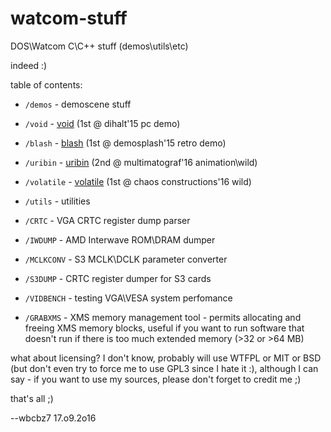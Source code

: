 # watcom-stuff
DOS\Watcom C\C++ stuff (demos\utils\etc)

indeed :)

table of contents:

* `/demos` - demoscene stuff
 * `/void` - [void](http://www.pouet.net/prod.php?which=65949) (1st @ dihalt'15 pc demo)
 * `/blash` - [blash](http://www.pouet.net/prod.php?which=66580) (1st @ demosplash'15 retro demo)
 * `/uribin` - [uribin](http://www.pouet.net/prod.php?which=67275) (2nd @ multimatograf'16 animation\wild)
 * `/volatile` - [volatile](http://www.pouet.net/prod.php?which=68092) (1st @ chaos constructions'16 wild)
 
* `/utils` - utilities
 * `/CRTC` - VGA CRTC register dump parser
 * `/IWDUMP` - AMD Interwave ROM\DRAM dumper
 * `/MCLKCONV` - S3 MCLK\DCLK parameter converter
 * `/S3DUMP` - CRTC register dumper for S3 cards
 * `/VIDBENCH` - testing VGA\VESA system perfomance
 * `/GRABXMS` - XMS memory management tool - permits allocating and freeing XMS memory blocks, useful if you want to run software that doesn't run if there is too much extended memory (>32 or >64 MB)

what about licensing? I don't know, probably will use WTFPL or MIT or BSD (but don't even try to force me to use GPL3 since I hate it :), although I can say - if you want to use my sources, please don't forget to credit me ;)

that's all ;)

--wbcbz7 17.o9.2o16
